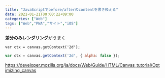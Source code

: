 ```yaml
---
title: "JavaScriptでbefore/afterのcontentを書き換える"
date: 2021-01-21T00:00:22+09:00
categories: ["Web"]
tags: ["Web","PWA","サイト","iOS"]
---
```


**差分のみレンダリング**がうまく



```
var ctx = canvas.getContext('2d');
```



```js
var ctx = canvas.getContext('2d', { alpha: false });
```



https://developer.mozilla.org/ja/docs/Web/Guide/HTML/Canvas_tutorial/Optimizing_canvas
